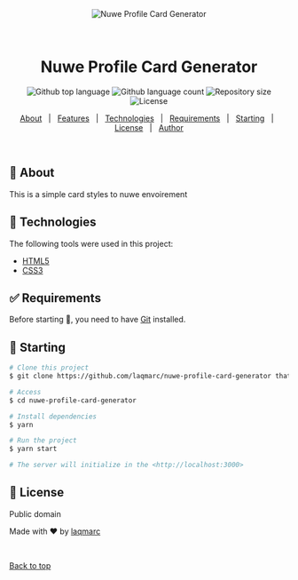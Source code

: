 <div align="center" id="top"> 
  <img src="./.github/app.gif" alt="Nuwe Profile Card Generator" />

  &#xa0;

</div>

<h1 align="center">Nuwe Profile Card Generator</h1>

<p align="center">
  <img alt="Github top language" src="https://img.shields.io/github/languages/top/laqmarc/nuwe-profile-card-generator?color=56BEB8">

  <img alt="Github language count" src="https://img.shields.io/github/languages/count/laqmarc/nuwe-profile-card-generator?color=56BEB8">

  <img alt="Repository size" src="https://img.shields.io/github/repo-size/laqmarc/nuwe-profile-card-generator?color=56BEB8">

  <img alt="License" src="https://img.shields.io/github/license/laqmarc/nuwe-profile-card-generator?color=56BEB8">


</p>

<p align="center">
  <a href="#dart-about">About</a> &#xa0; | &#xa0; 
  <a href="#sparkles-features">Features</a> &#xa0; | &#xa0;
  <a href="#rocket-technologies">Technologies</a> &#xa0; | &#xa0;
  <a href="#white_check_mark-requirements">Requirements</a> &#xa0; | &#xa0;
  <a href="#checkered_flag-starting">Starting</a> &#xa0; | &#xa0;
  <a href="#memo-license">License</a> &#xa0; | &#xa0;
  <a href="https://github.com/laqmarc" target="_blank">Author</a>
</p>

<br>

## :dart: About ##

This is a simple card styles to nuwe envoirement

## :rocket: Technologies ##

The following tools were used in this project:

- [HTML5](https://developer.mozilla.org/es/docs/Glossary/HTML5)
- [CSS3](https://developer.mozilla.org/es/docs/Web/CSS)

## :white_check_mark: Requirements ##

Before starting :checkered_flag:, you need to have [Git](https://git-scm.com) installed.

## :checkered_flag: Starting ##

```bash
# Clone this project
$ git clone https://github.com/laqmarc/nuwe-profile-card-generator that you can see [here](nuwe.quexulo.cat/profile-card/).

# Access
$ cd nuwe-profile-card-generator

# Install dependencies
$ yarn

# Run the project
$ yarn start

# The server will initialize in the <http://localhost:3000>
```

## :memo: License ##

Public domain

Made with :heart: by <a href="https://github.com/laqmarc" target="_blank">laqmarc</a>

&#xa0;

<a href="#top">Back to top</a>
